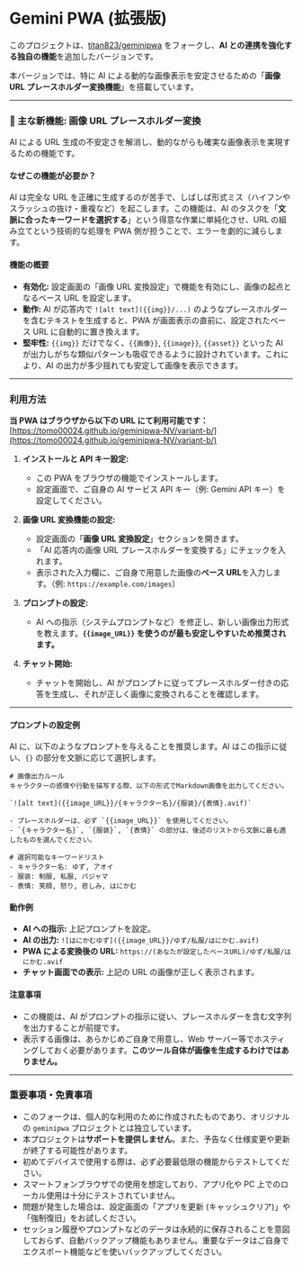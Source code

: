 # Gemini PWA (拡張版)

このプロジェクトは、[titan823/geminipwa](https://github.com/titan823/geminipwa) をフォークし、**AI との連携を強化する独自の機能**を追加したバージョンです。

本バージョンでは、特に AI による動的な画像表示を安定させるための「**画像 URL プレースホルダー変換機能**」を搭載しています。

---

### 🌟 主な新機能: 画像 URL プレースホルダー変換

AI による URL 生成の不安定さを解消し、動的ながらも確実な画像表示を実現するための機能です。

#### なぜこの機能が必要か？

AI は完全な URL を正確に生成するのが苦手で、しばしば形式ミス（ハイフンやスラッシュの抜け・重複など）を起こします。この機能は、AI のタスクを「**文脈に合ったキーワードを選択する**」という得意な作業に単純化させ、URL の組み立てという技術的な処理を PWA 側が担うことで、エラーを劇的に減らします。

#### 機能の概要

- **有効化:** 設定画面の「画像 URL 変換設定」で機能を有効にし、画像の起点となるベース URL を設定します。
- **動作:** AI が応答内で `![alt text]({{img}}/...)` のようなプレースホルダーを含むテキストを生成すると、PWA が画面表示の直前に、設定されたベース URL に自動的に置き換えます。
- **堅牢性:** `{{img}}` だけでなく、`{{画像}}`, `{{image}}`, `{{asset}}` といった AI が出力しがちな類似パターンも吸収できるように設計されています。これにより、AI の出力が多少揺れても安定して画像を表示できます。

---

### 利用方法

**当 PWA はブラウザから以下の URL にて利用可能です：**
[https://tomo00024.github.io/geminipwa-NV/variant-b/](https://tomo00024.github.io/geminipwa-NV/variant-b/)

1.  **インストールと API キー設定:**

    - この PWA をブラウザの機能でインストールします。
    - 設定画面で、ご自身の AI サービス API キー（例: Gemini API キー）を設定してください。

2.  **画像 URL 変換機能の設定:**

    - 設定画面の「**画像 URL 変換設定**」セクションを開きます。
    - 「AI 応答内の画像 URL プレースホルダーを変換する」にチェックを入れます。
    - 表示された入力欄に、ご自身で用意した画像の**ベース URL**を入力します。（例: `https://example.com/images`）

3.  **プロンプトの設定:**

    - AI への指示（システムプロンプトなど）を修正し、新しい画像出力形式を教えます。**`{{image_URL}}` を使うのが最も安定しやすいため推奨されます。**

4.  **チャット開始:**
    - チャットを開始し、AI がプロンプトに従ってプレースホルダー付きの応答を生成し、それが正しく画像に変換されることを確認します。

---

#### プロンプトの設定例

AI に、以下のようなプロンプトを与えることを推奨します。AI はこの指示に従い、`{}` の部分を文脈に応じて選択します。

```
# 画像出力ルール
キャラクターの感情や行動を描写する際、以下の形式でMarkdown画像を出力してください。

`![alt text]({{image_URL}}/{キャラクター名}/{服装}/{表情}.avif)`

- プレースホルダーは、必ず `{{image_URL}}` を使用してください。
- `{キャラクター名}`, `{服装}`, `{表情}` の部分は、後述のリストから文脈に最も適したものを選んでください。

# 選択可能なキーワードリスト
- キャラクター名: ゆず, アオイ
- 服装: 制服, 私服, パジャマ
- 表情: 笑顔, 怒り, 悲しみ, はにかむ
```

#### 動作例

- **AI への指示:** 上記プロンプトを設定。
- **AI の出力:**
  `![はにかむゆず]({{image_URL}}/ゆず/私服/はにかむ.avif)`
- **PWA による変換後の URL:**
  `https://(あなたが設定したベースURL)/ゆず/私服/はにかむ.avif`
- **チャット画面での表示:**
  上記の URL の画像が正しく表示されます。

#### 注意事項

- この機能は、AI がプロンプトの指示に従い、プレースホルダーを含む文字列を出力することが前提です。
- 表示する画像は、あらかじめご自身で用意し、Web サーバー等でホスティングしておく必要があります。**このツール自体が画像を生成するわけではありません。**

---

### 重要事項・免責事項

- このフォークは、個人的な利用のために作成されたものであり、オリジナルの `geminipwa` プロジェクトとは独立しています。
- 本プロジェクトは**サポートを提供しません**。また、予告なく仕様変更や更新が終了する可能性があります。
- 初めてデバイスで使用する際は、必ず必要最低限の機能からテストしてください。
- スマートフォンブラウザでの使用を想定しており、アプリ化や PC 上でのローカル使用は十分にテストされていません。
- 問題が発生した場合は、設定画面の「アプリを更新 (キャッシュクリア)」や「強制復旧」をお試しください。
- セッション履歴やプロンプトなどのデータは永続的に保存されることを意図しておらず、自動バックアップ機能もありません。重要なデータはご自身でエクスポート機能などを使いバックアップしてください。
